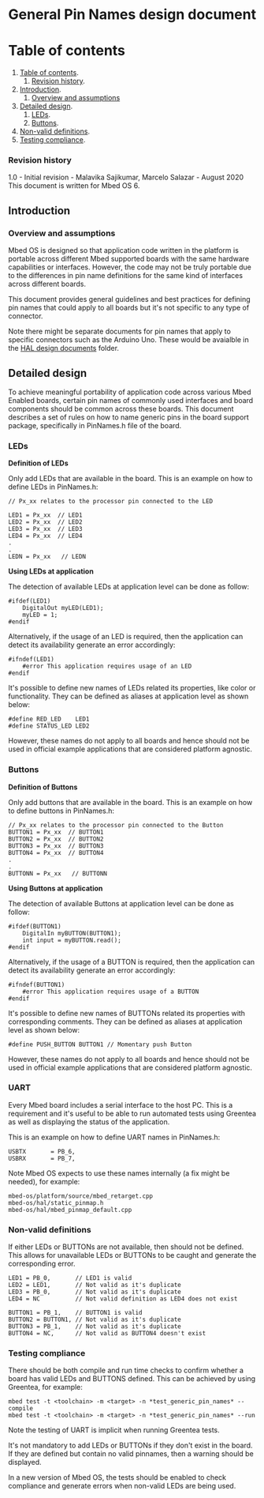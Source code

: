 # General Pin Names design document

# Table of contents

1. [Table of contents](#table-of-contents).
    1. [Revision history](#revision-history).
1. [Introduction](#introduction).
    1. [Overview and assumptions](#overview-and-assumptions)
1. [Detailed design](#detailed-design).
    1. [LEDs](#leds).
    1. [Buttons](#buttons).
1. [Non-valid definitions](#non-valid-definitions).
1. [Testing compliance](#testing-compliance).


### Revision history

1.0 - Initial revision - Malavika Sajikumar, Marcelo Salazar - August 2020  
This document is written for Mbed OS 6.

## Introduction

### Overview and assumptions

Mbed OS is designed so that application code written in the platform is portable across different Mbed supported boards with the same hardware capabilities or interfaces. However, the code may not be truly portable due to the differences in pin name definitions for the same kind of interfaces across different boards. 

This document provides general guidelines and best practices for defining pin names that could apply to all boards but it's not specific to any type of connector.

Note there might be separate documents for pin names that apply to specific connectors such as the Arduino Uno. These would be avaialble in the [HAL design documents](../) folder.



## Detailed design

To achieve meaningful portability of application code across various Mbed Enabled boards, certain pin names of commonly used interfaces and board components should be common across these boards. This document describes a set of rules on how to name generic pins in the board support package, specifically in PinNames.h file of the board.

### LEDs

**Definition of LEDs**

Only add LEDs that are available in the board. This is an example on how to define LEDs in PinNames.h:

    // Px_xx relates to the processor pin connected to the LED
    
    LED1 = Px_xx  // LED1
    LED2 = Px_xx  // LED2  
    LED3 = Px_xx  // LED3  
    LED4 = Px_xx  // LED4  
    .  
    .  
    LEDN = Px_xx   // LEDN

**Using LEDs at application**

The detection of available LEDs at application level can be done as follow:

    #ifdef(LED1)
        DigitalOut myLED(LED1);
        myLED = 1;
    #endif 

Alternatively, if the usage of an LED is required, then the application can detect its availability generate an error accordingly:

    #ifndef(LED1)
        #error This application requires usage of an LED
    #endif 


It's possible to define new names of LEDs related its properties, like color or functionality. They can be defined as aliases at application level as shown below:

    #define RED_LED    LED1
    #define STATUS_LED LED2 

However, these names do not apply to all boards and hence should not be used in official example applications that are considered platform agnostic.

### Buttons

**Definition of Buttons**

Only add buttons that are available in the board. This is an example on how to define buttons in PinNames.h:

    // Px_xx relates to the processor pin connected to the Button  
    BUTTON1 = Px_xx  // BUTTON1  
    BUTTON2 = Px_xx  // BUTTON2  
    BUTTON3 = Px_xx  // BUTTON3  
    BUTTON4 = Px_xx  // BUTTON4   
    .  
    .  
    BUTTONN = Px_xx   // BUTTONN  

**Using Buttons at application**

The detection of available Buttons at application level can be done as follow:

    #ifdef(BUTTON1)
        DigitalIn myBUTTON(BUTTON1);
        int input = myBUTTON.read();
    #endif 

Alternatively, if the usage of a BUTTON is required, then the application can detect its availability generate an error accordingly:

    #ifndef(BUTTON1)
        #error This application requires usage of a BUTTON
    #endif 

It's possible to define new names of BUTTONs related its properties with corresponding comments. They can be defined as aliases at application level as shown below:

    #define PUSH_BUTTON BUTTON1 // Momentary push Button

However, these names do not apply to all boards and hence should not be used in official example applications that are considered platform agnostic.

### UART

Every Mbed board includes a serial interface to the host PC. This is a requirement and it's useful to be able to run automated tests using Greentea as well as displaying the status of the application.

This is an example on how to define UART names in PinNames.h:

    USBTX       = PB_6,
    USBRX       = PB_7,

Note Mbed OS expects to use these names internally (a fix might be needed), for example:

    mbed-os/platform/source/mbed_retarget.cpp
    mbed-os/hal/static_pinmap.h
    mbed-os/hal/mbed_pinmap_default.cpp

### Non-valid definitions

If either LEDs or BUTTONs are not available, then should not be defined.
This allows for unavailable LEDs or BUTTONs to be caught and generate the corresponding error.
   
    LED1 = PB_0,       // LED1 is valid
    LED2 = LED1,       // Not valid as it's duplicate  
    LED3 = PB_0,       // Not valid as it's duplicate 
    LED4 = NC          // Not valid definition as LED4 does not exist

    BUTTON1 = PB_1,    // BUTTON1 is valid
    BUTTON2 = BUTTON1, // Not valid as it's duplicate  
    BUTTON3 = PB_1,    // Not valid as it's duplicate  
    BUTTON4 = NC,      // Not valid as BUTTON4 doesn't exist 


### Testing compliance

There should be both compile and run time checks to confirm whether a board has valid LEDs and BUTTONS defined. This can be achieved by using Greentea, for example:

    mbed test -t <toolchain> -m <target> -n *test_generic_pin_names* --compile
    mbed test -t <toolchain> -m <target> -n *test_generic_pin_names* --run

Note the testing of UART is implicit when running Greentea tests.

It's not mandatory to add LEDs or BUTTONs if they don't exist in the board.
If they are defined but contain no valid pinnames, then a warning should be displayed.

In a new version of Mbed OS, the tests should be enabled to check compliance and generate errors when non-valid LEDs are being used.
